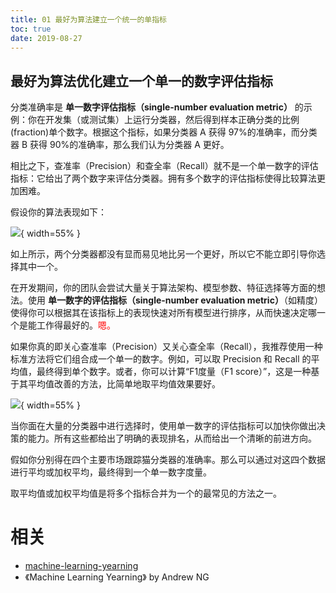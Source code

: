 ```yaml
---
title: 01 最好为算法建立一个统一的单指标
toc: true
date: 2019-08-27
---
```



## 最好为算法优化建立一个单一的数字评估指标


分类准确率是 **单一数字评估指标（single-number evaluation metric）** 的示例：你在开发集（或测试集）上运行分类器，然后得到样本正确分类的比例(fraction)单个数字。根据这个指标，如果分类器 A 获得 97%的准确率，而分类器 B 获得 90%的准确率，那么我们认为分类器 A 更好。

相比之下，查准率（Precision）和查全率（Recall）就不是一个单一数字的评估指标：它给出了两个数字来评估分类器。拥有多个数字的评估指标使得比较算法更加困难。

假设你的算法表现如下： 

![](http://images.iterate.site/blog/image/180812/ahgfj6B6gJ.png?imageslim){ width=55% }

如上所示，两个分类器都没有显而易见地比另一个更好，所以它不能立即引导你选择其中一个。

在开发期间，你的团队会尝试大量关于算法架构、模型参数、特征选择等方面的想法。使用 **单一数字的评估指标（single-number evaluation metric）**（如精度）使得你可以根据其在该指标上的表现快速对所有模型进行排序，从而快速决定哪一个是能工作得最好的。<span style="color:red;">嗯。</span>

如果你真的即关心查准率（Precision）又关心查全率（Recall），我推荐使用一种标准方法将它们组合成一个单一的数字。例如，可以取 Precision 和 Recall 的平均值，最终得到单个数字。或者，你可以计算“F1度量（F1 score）”，这是一种基于其平均值改善的方法，比简单地取平均值效果要好。

![](http://images.iterate.site/blog/image/180812/0FHEG9CGc5.png?imageslim){ width=55% }

当你面在大量的分类器中进行选择时，使用单一数字的评估指标可以加快你做出决策的能力。所有这些都给出了明确的表现排名，从而给出一个清晰的前进方向。

假如你分别得在四个主要市场跟踪猫分类器的准确率。那么可以通过对这四个数据进行平均或加权平均，最终得到一个单一数字度量。

取平均值或加权平均值是将多个指标合并为一个的最常见的方法之一。







# 相关

- [machine-learning-yearning](https://github.com/xiaqunfeng/machine-learning-yearning/)
- 《Machine Learning Yearning》 by Andrew NG
